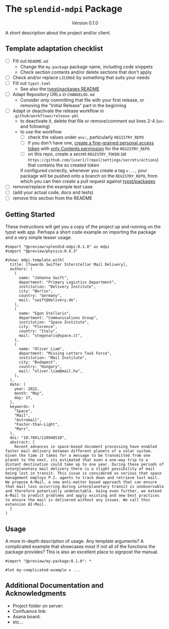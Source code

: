 # The `splendid-mdpi` Package
<div align="center">Version 0.1.0</div>

A short description about the project and/or client.

## Template adaptation checklist

- [ ] Fill out `README.md`
  - Change the `my-package` package name, including code snippets
  - Check section contents and/or delete sections that don't apply
- [ ] Check and/or replace `LICENSE` by something that suits your needs
- [ ] Fill out `typst.toml`
  - See also the [typst/packages README](https://github.com/typst/packages/?tab=readme-ov-file#package-format)
- [ ] Adapt Repository URLs in `CHANGELOG.md`
  - Consider only committing that file with your first release, or removing the "Initial Release" part in the beginning
- [ ] Adapt or deactivate the release workflow in `.github/workflows/release.yml`
  - to deactivate it, delete that file or remove/comment out lines 2-4 (`on:` and following)
  - to use the workflow
    - [ ] check the values under `env:`, particularly `REGISTRY_REPO`
    - [ ] if you don't have one, [create a fine-grained personal access token](https://github.com/settings/tokens?type=beta) with [only Contents permission](https://stackoverflow.com/a/75116350/371191) for the `REGISTRY_REPO`
    - [ ] on this repo, create a secret `REGISTRY_TOKEN` (at `https://github.com/[user]/[repo]/settings/secrets/actions`) that contains the so created token

    if configured correctly, whenever you create a tag `v...`, your package will be pushed onto a branch on the `REGISTRY_REPO`, from which you can then create a pull request against [typst/packages](https://github.com/typst/packages/)
- [ ] remove/replace the example test case
- [ ] (add your actual code, docs and tests)
- [ ] remove this section from the README

## Getting Started

These instructions will get you a copy of the project up and running on the typst web app. Perhaps a short code example on importing the package and a very simple teaser usage.

```typ
#import "@preview/splendid-mdpi:0.1.0" as mdpi
#import "@preview/physica:0.9.3"

#show: mdpi.template.with(
  title: [Towards Swifter Interstellar Mail Delivery],
  authors: (
    (
      name: "Johanna Swift",
      department: "Primary Logistics Department",
      institution: "Delivery Institute",
      city: "Berlin",
      country: "Germany",
      mail: "swift@delivery.de",
    ),
    (
      name: "Egon Stellaris",
      department: "Communications Group",
      institution: "Space Institute",
      city: "Florence",
      country: "Italy",
      mail: "stegonaris@space.it",
    ),
    (
      name: "Oliver Liam",
      department: "Missing Letters Task Force",
      institution: "Mail Institute",
      city: "Budapest",
      country: "Hungary",
      mail: "oliver.liam@mail.hu",
    ),
  ),
  date: (
    year: 2022,
    month: "May",
    day: 17,
  ),
  keywords: (
    "Space",
    "Mail",
    "Astromail",
    "Faster-than-Light",
    "Mars",
  ),
  doi: "10:7891/120948510",
  abstract: [
    Recent advances in space-based document processing have enabled faster mail delivery between different planets of a solar system. Given the time it takes for a message to be transmitted from one planet to the next, its estimated that even a one-way trip to a distant destination could take up to one year. During these periods of interplanetary mail delivery there is a slight possibility of mail being lost in transit. This issue is considered so serious that space management employs P.I. agents to track down and retrieve lost mail. We propose A-Mail, a new anti-matter based approach that can ensure that mail loss occurring during interplanetary transit is unobservable and therefore potentially undetectable. Going even further, we extend A-Mail to predict problems and apply existing and new best practices to ensure the mail is delivered without any issues. We call this extension AI-Mail.
  ]
)
```

## Usage

A more in-depth description of usage. Any template arguments? A complicated example that showcases most if not all of the functions the package provides? This is also an excellent place to signpost the manual.

```typ
#import "@preview/my-package:0.1.0": *

#let my-complicated-example = ...
```

## Additional Documentation and Acknowledgments

* Project folder on server:
* Confluence link:
* Asana board:
* etc...
